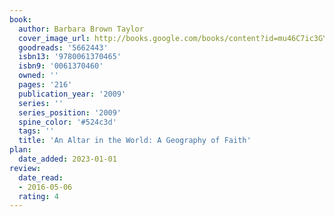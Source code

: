 ```yaml
---
book:
  author: Barbara Brown Taylor
  cover_image_url: http://books.google.com/books/content?id=mu46C7ic3GYC&printsec=frontcover&img=1&zoom=1&edge=curl&source=gbs_api
  goodreads: '5662443'
  isbn13: '9780061370465'
  isbn9: '0061370460'
  owned: ''
  pages: '216'
  publication_year: '2009'
  series: ''
  series_position: '2009'
  spine_color: '#524c3d'
  tags: ''
  title: 'An Altar in the World: A Geography of Faith'
plan:
  date_added: 2023-01-01
review:
  date_read:
  - 2016-05-06
  rating: 4
---
```

